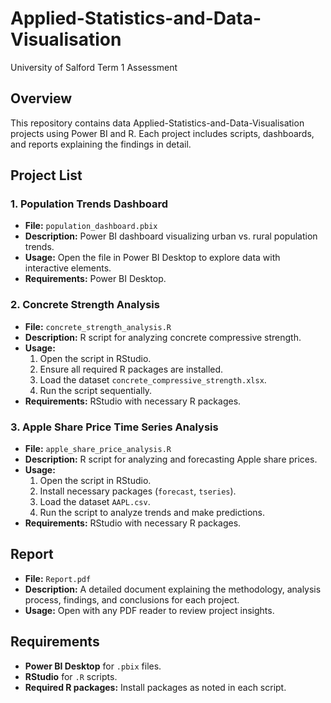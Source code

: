 # Applied-Statistics-and-Data-Visualisation
University of Salford Term 1 Assessment

## Overview
This repository contains data Applied-Statistics-and-Data-Visualisation projects using Power BI and R. Each project includes scripts, dashboards, and reports explaining the findings in detail.

## Project List

### 1. Population Trends Dashboard
- **File:** `population_dashboard.pbix`
- **Description:** Power BI dashboard visualizing urban vs. rural population trends.
- **Usage:** Open the file in Power BI Desktop to explore data with interactive elements.
- **Requirements:** Power BI Desktop.

### 2. Concrete Strength Analysis
- **File:** `concrete_strength_analysis.R`
- **Description:** R script for analyzing concrete compressive strength.
- **Usage:**
  1. Open the script in RStudio.
  2. Ensure all required R packages are installed.
  3. Load the dataset `concrete_compressive_strength.xlsx`.
  4. Run the script sequentially.
- **Requirements:** RStudio with necessary R packages.

### 3. Apple Share Price Time Series Analysis
- **File:** `apple_share_price_analysis.R`
- **Description:** R script for analyzing and forecasting Apple share prices.
- **Usage:**
  1. Open the script in RStudio.
  2. Install necessary packages (`forecast`, `tseries`).
  3. Load the dataset `AAPL.csv`.
  4. Run the script to analyze trends and make predictions.
- **Requirements:** RStudio with necessary R packages.

## Report
- **File:** `Report.pdf`
- **Description:** A detailed document explaining the methodology, analysis process, findings, and conclusions for each project.
- **Usage:** Open with any PDF reader to review project insights.

## Requirements
- **Power BI Desktop** for `.pbix` files.
- **RStudio** for `.R` scripts.
- **Required R packages:** Install packages as noted in each script.
